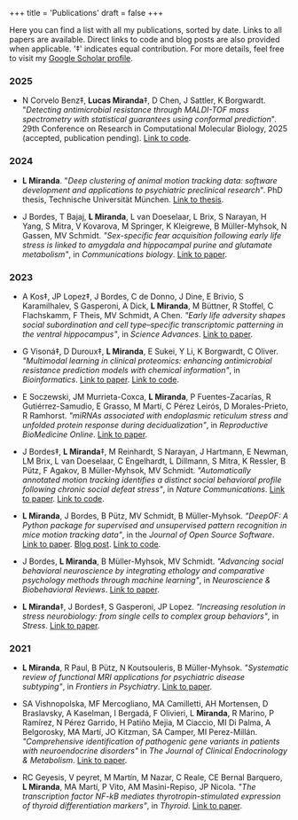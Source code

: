 +++
title = 'Publications'
draft = false
+++

Here you can find a list with all my publications, sorted by date. Links to all papers are available. Direct links to code and blog posts are also provided when applicable. '‡' indicates equal contribution. For more details, feel free to visit my [Google Scholar profile](https://scholar.google.com/citations?user=IVorpyEAAAAJ&hl=en).

### 2025

* N Corvelo Benz‡, **Lucas Miranda**‡, D Chen, J Sattler, K Borgwardt. "*Detecting antimicrobial resistance through MALDI-TOF mass spectrometry with statistical guarantees using conformal prediction*". 29th Conference on Research in Computational Molecular Biology, 2025 (accepted, publication pending). [Link to code](https://github.com/BorgwardtLab/ConformalAMR).

### 2024

* **L Miranda**. "*Deep clustering of animal motion tracking data: software development and applications to psychiatric preclinical research*". PhD thesis, Technische Universität München. [Link to thesis](https://mediatum.ub.tum.de/?id=1713444).

* J Bordes, T Bajaj, **L Miranda**, L van Doeselaar, L Brix, S Narayan, H Yang, S Mitra, V Kovarova, M Springer, K Kleigrewe, B Müller-Myhsok, N Gassen, MV Schmidt. *"Sex-specific fear acquisition following early life stress is linked to amygdala and hippocampal purine and glutamate metabolism"*, in *Communications biology*. [Link to paper](https://www.nature.com/articles/s42003-024-07396-8).

### 2023

* A Kos‡, JP Lopez‡, J Bordes, C de Donno, J Dine, E Brivio, S Karamilhalev, S Gasperoni, A Dick, **L Miranda**, M Büttner, R Stoffel, C Flachskamm, F Theis, MV Schmidt, A Chen. *"Early life adversity shapes social subordination and cell type–specific transcriptomic patterning in the ventral hippocampus"*, in *Science Advances*. [Link to paper](https://www.science.org/doi/full/10.1126/sciadv.adj3793).

* G Visoná‡, D Duroux‡, **L Miranda**, E Sukei, Y Li, K Borgwardt, C Oliver. *"Multimodal learning in clinical proteomics: enhancing antimicrobial resistance prediction models with chemical information"*, in *Bioinformatics*. [Link to paper](https://academic.oup.com/bioinformatics/article/39/12/btad717/7450077). [Link to code](https://github.com/BorgwardtLab/MultimodalAMR).

* E Soczewski, JM Murrieta-Coxca, **L Miranda**, P Fuentes-Zacarías, R Gutiérrez-Samudio, E Grasso, M Martí, C Pérez Leirós, D Morales-Prieto, R Ramhorst. *"miRNAs associated with endoplasmic reticulum stress and unfolded protein response during decidualization"*, in *Reproductive BioMedicine Online*. [Link to paper](https://www.sciencedirect.com/science/article/pii/S1472648323003899).

* J Bordes‡, **L Miranda**‡, M Reinhardt, S Narayan, J Hartmann, E Newman, LM Brix, L van Doeselaar, C Engelhardt, L Dillmann, S Mitra, K Ressler, B Pütz, F Agakov, B Müller-Myhsok, MV Schmidt. *"Automatically annotated motion tracking identifies a distinct social behavioral profile following chronic social defeat stress"*, in *Nature Communications*. [Link to paper](https://www.nature.com/articles/s41467-023-40040-3). [Link to code](https://github.com/mlfpm/deepof).

* **L Miranda**, J Bordes, B Pütz, MV Schmidt, B Müller-Myhsok. *"DeepOF: A Python package for supervised and unsupervised pattern recognition in mice motion tracking data"*, in the *Journal of Open Source Software*. [Link to paper](https://joss.theoj.org/papers/10.21105/joss.05394). [Blog post](software/deepof/deepof/). [Link to code](https://github.com/mlfpm/deepof).

* J Bordes, **L Miranda**, B Müller-Myhsok, MV Schmidt. *"Advancing social behavioral neuroscience by integrating ethology and comparative psychology methods through machine learning"*, in *Neuroscience & Biobehavioral Reviews*. [Link to paper](https://www.sciencedirect.com/science/article/pii/S0149763423002129?via%3Dihub).

* **L Miranda**‡, J Bordes‡, S Gasperoni, JP Lopez. *"Increasing resolution in stress neurobiology: from single cells to complex group behaviors"*, in *Stress*. [Link to paper](https://www.tandfonline.com/doi/full/10.1080/10253890.2023.2186141).

### 2021

* **L Miranda**, R Paul, B Pütz, N Koutsouleris, B Müller-Myhsok. *"Systematic review of functional MRI applications for psychiatric disease subtyping"*, in *Frontiers in Psychiatry*. [Link to paper](https://www.frontiersin.org/articles/10.3389/fpsyt.2021.665536/full).

* SA Vishnopolska, MF Mercogliano, MA Camilletti, AH Mortensen, D Braslavsky, A Kaselman, I Bergadá, F Olivieri, L **Miranda**, R Marino, P Ramírez, N Pérez Garrido, H Patiño Mejia, M Ciaccio, MI Di Palma, A Belgorosky, MA Martí, JO Kitzman, SA Camper, MI Perez-Millán. *"Comprehensive identification of pathogenic gene variants in patients with neuroendocrine disorders"* in *The Journal of Clinical Endocrinology & Metabolism*. [Link to paper](https://academic.oup.com/jcem/article/106/7/1956/6174712?login=true).

* RC Geyesis, V peyret, M Martín, M Nazar, C Reale, CE Bernal Barquero, **L Miranda**, MA Martí, P Vito, AM Masini-Repiso, JP Nicola. *"The transcription factor NF-kB mediates thyrotropin-stimulated expression of thyroid differentiation markers"*, in *Thyroid*. [Link to paper](https://www.liebertpub.com/doi/10.1089/thy.2020.0208).

